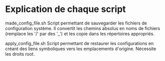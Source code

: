 # Explication de chaque script


made_config_file.sh
Script permettant de sauvegarder les fichiers de configuration système. Il convertit les chemins absolus en noms de fichiers (remplace les '/' par des '_') et les copie dans les répertoires appropriés.

apply_config_file.sh
Script permettant de restaurer les configurations en créant des liens symboliques vers les emplacements d'origine. Nécessite les droits root.
